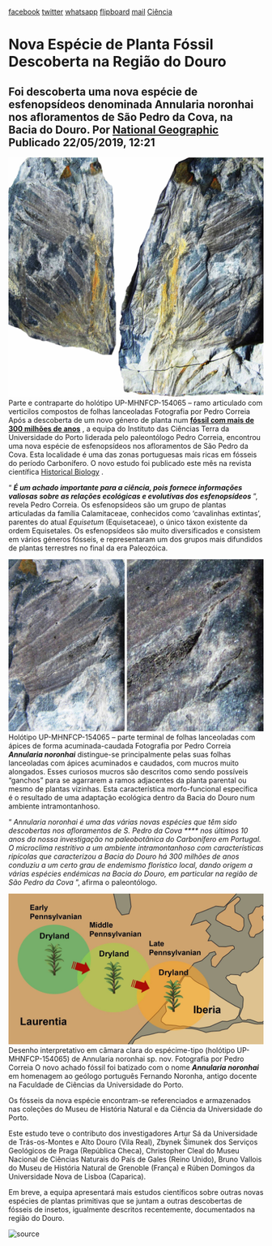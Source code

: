 [facebook](https://www.facebook.com/sharer/sharer.php?u=https%3A%2F%2Fwww.natgeo.pt%2Fciencia%2F2019%2F05%2Fnova-especie-de-planta-fossil-descoberta-na-regiao-do-douro) [twitter](https://twitter.com/share?url=https%3A%2F%2Fwww.natgeo.pt%2Fciencia%2F2019%2F05%2Fnova-especie-de-planta-fossil-descoberta-na-regiao-do-douro&via=natgeo&text=Nova%20Esp%C3%A9cie%20de%20Planta%20F%C3%B3ssil%20Descoberta%20na%20Regi%C3%A3o%20do%20Douro) [whatsapp](https://web.whatsapp.com/send?text=https%3A%2F%2Fwww.natgeo.pt%2Fciencia%2F2019%2F05%2Fnova-especie-de-planta-fossil-descoberta-na-regiao-do-douro) [flipboard](https://share.flipboard.com/bookmarklet/popout?v=2&title=Nova%20Esp%C3%A9cie%20de%20Planta%20F%C3%B3ssil%20Descoberta%20na%20Regi%C3%A3o%20do%20Douro&url=https%3A%2F%2Fwww.natgeo.pt%2Fciencia%2F2019%2F05%2Fnova-especie-de-planta-fossil-descoberta-na-regiao-do-douro) [mail](mailto:?subject=NatGeo&body=https%3A%2F%2Fwww.natgeo.pt%2Fciencia%2F2019%2F05%2Fnova-especie-de-planta-fossil-descoberta-na-regiao-do-douro%20-%20Nova%20Esp%C3%A9cie%20de%20Planta%20F%C3%B3ssil%20Descoberta%20na%20Regi%C3%A3o%20do%20Douro) [Ciência](https://www.natgeo.pt/ciencia) 
# Nova Espécie de Planta Fóssil Descoberta na Região do Douro 
## Foi descoberta uma nova espécie de esfenopsídeos denominada Annularia noronhai nos afloramentos de São Pedro da Cova, na Bacia do Douro. Por [National Geographic](https://www.natgeo.pt/autor/national-geographic) Publicado 22/05/2019, 12:21 
![Parte e contraparte do holótipo UP-MHNFCP-154065 – ramo articulado com verticilos compostos de folhas lanceoladas](img/files_styles_image_00_public_figura_01.jpg)
Parte e contraparte do holótipo UP-MHNFCP-154065 – ramo articulado com verticilos compostos de folhas lanceoladas Fotografia por Pedro Correia Após a descoberta de um novo género de planta num **[fóssil com mais de 300 milhões de anos](https://www.natgeo.pt/ciencia/2018/09/nova-planta-fossil-descoberta-em-sao-pedro-da-cova)** , a equipa do Instituto das Ciências Terra da Universidade do Porto liderada pelo paleontólogo Pedro Correia, encontrou uma nova espécie de esfenopsídeos nos afloramentos de São Pedro da Cova. Esta localidade é uma das zonas portuguesas mais ricas em fósseis do período Carbonífero. O novo estudo foi publicado este mês na revista científica [Historical Biology](https://www.tandfonline.com/doi/abs/10.1080/08912963.2019.1613391?fbclid=IwAR1oKqHvtmqTWPYETesnZD4Ky1UFFEs565oMR2HXDMOXpC1JeHeOIp5Wxbo&journalCode=ghbi20) . 

“ **_É um achado importante para a ciência, pois fornece informações valiosas sobre as relações ecológicas e evolutivas dos esfenopsídeos_** ”, revela Pedro Correia. Os esfenopsídeos são um grupo de plantas articuladas da família Calamitaceae, conhecidos como ‘cavalinhas extintas’, parentes do atual _Equisetum_ (Equisetaceae), o único táxon existente da ordem Equisetales. Os esfenopsídeos são muito diversificados e consistem em vários géneros fósseis, e representaram um dos grupos mais difundidos de plantas terrestres no final da era Paleozóica. 

![Holótipo UP-MHNFCP-154065 – parte terminal de folhas lanceoladas com ápices de forma acuminada-caudada](img/files_styles_image_00_public_annularia_0noronhai_0sp_0nov_c_a1pices.jpg)
Holótipo UP-MHNFCP-154065 – parte terminal de folhas lanceoladas com ápices de forma acuminada-caudada Fotografia por Pedro Correia **_Annularia noronhai_** distingue-se principalmente pelas suas folhas lanceoladas com ápices acuminados e caudados, com mucros muito alongados. Esses curiosos mucros são descritos como sendo possíveis “ganchos” para se agarrarem a ramos adjacentes da planta parental ou mesmo de plantas vizinhas. Esta característica morfo-funcional específica é o resultado de uma adaptação ecológica dentro da Bacia do Douro num ambiente intramontanhoso. 

“ _Annularia noronhai é uma das várias novas espécies que têm sido descobertas nos afloramentos de S. Pedro da Cova **** nos últimos 10 anos da nossa investigação na paleobotânica do Carbonífero em Portugal. O microclima restritivo a um ambiente intramontanhoso com características ripícolas que caracterizou a Bacia do Douro há 300 milhões de anos conduziu a um certo grau de endemismo florístico local, dando origem a várias espécies endémicas na Bacia do Douro, em particular na região de São Pedro da Cova_ ”, afirma o paleontólogo. 

![Desenho interpretativo em câmara clara do espécime-tipo (holótipo UP-MHNFCP-154065) de Annularia noronhai sp. nov.](img/files_styles_image_00_public_figure_0.jpg)
Desenho interpretativo em câmara clara do espécime-tipo (holótipo UP-MHNFCP-154065) de Annularia noronhai sp. nov. Fotografia por Pedro Correia O novo achado fóssil foi batizado com o nome **_Annularia noronhai_** em homenagem ao geólogo português Fernando Noronha, antigo docente na Faculdade de Ciências da Universidade do Porto. 

Os fósseis da nova espécie encontram-se referenciados e armazenados nas coleções do Museu de História Natural e da Ciência da Universidade do Porto. 

Este estudo teve o contributo dos investigadores Artur Sá da Universidade de Trás-os-Montes e Alto Douro (Vila Real), Zbynek Šimunek dos Serviços Geológicos de Praga (República Checa), Christopher Cleal do Museu Nacional de Ciências Naturais do País de Gales (Reino Unido), Bruno Vallois do Museu de História Natural de Grenoble (França) e Rúben Domingos da Universidade Nova de Lisboa (Caparica). 

Em breve, a equipa apresentará mais estudos científicos sobre outras novas espécies de plantas primitivas que se juntam a outras descobertas de fósseis de insetos, igualmente descritos recentemente, documentados na região do Douro. 



![source](https://www.natgeo.pt/ciencia/2019/05/nova-especie-de-planta-fossil-descoberta-na-regiao-do-douro)